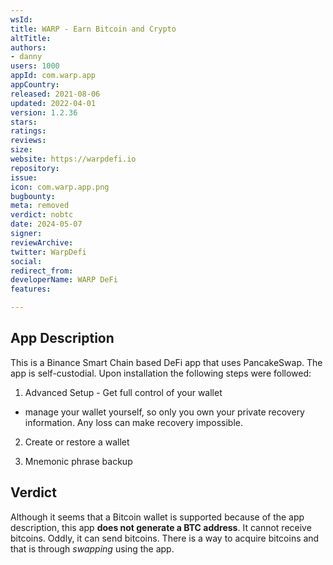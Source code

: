 ```yaml
---
wsId: 
title: WARP - Earn Bitcoin and Crypto
altTitle: 
authors:
- danny
users: 1000
appId: com.warp.app
appCountry: 
released: 2021-08-06
updated: 2022-04-01
version: 1.2.36
stars: 
ratings: 
reviews: 
size: 
website: https://warpdefi.io
repository: 
issue: 
icon: com.warp.app.png
bugbounty: 
meta: removed
verdict: nobtc
date: 2024-05-07
signer: 
reviewArchive: 
twitter: WarpDefi
social: 
redirect_from: 
developerName: WARP DeFi
features: 

---
```


## App Description 

This is a Binance Smart Chain based DeFi app that uses PancakeSwap. The app is self-custodial. Upon installation the following steps were followed: 

1. Advanced Setup - Get full control of your wallet
- manage your wallet yourself, so only you own your private recovery information. Any loss can make recovery impossible.

2. Create or restore a wallet

3. Mnemonic phrase backup

## Verdict

Although it seems that a Bitcoin wallet is supported because of the app description, this app **does not generate a BTC address**. It cannot receive bitcoins. Oddly, it can send bitcoins. There is a way to acquire bitcoins and that is through *swapping* using the app. 
